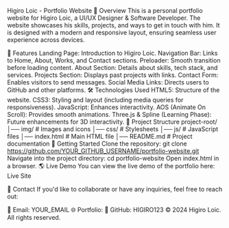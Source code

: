 Higiro Loic - Portfolio Website
📌 Overview
This is a personal portfolio website for Higiro Loic, a UI/UX Designer & Software Developer. The website showcases his skills, projects, and ways to get in touch with him. It is designed with a modern and responsive layout, ensuring seamless user experience across devices.

🎨 Features
Landing Page: Introduction to Higiro Loic.
Navigation Bar: Links to Home, About, Works, and Contact sections.
Preloader: Smooth transition before loading content.
About Section: Details about skills, tech stack, and services.
Projects Section: Displays past projects with links.
Contact Form: Enables visitors to send messages.
Social Media Links: Directs users to GitHub and other platforms.
🛠️ Technologies Used
HTML5: Structure of the website.
CSS3: Styling and layout (including media queries for responsiveness).
JavaScript: Enhances interactivity.
AOS (Animate On Scroll): Provides smooth animations.
Three.js & Spline (Learning Phase): Future enhancements for 3D interactivity.
📂 Project Structure
project-root/
│── img/                 # Images and icons
│── css/                 # Stylesheets
│── js/                  # JavaScript files
│── index.html           # Main HTML file
│── README.md            # Project documentation
🚀 Getting Started
Clone the repository:
git clone https://github.com/YOUR_GITHUB_USERNAME/portfolio-website.git
Navigate into the project directory:
cd portfolio-website
Open index.html in a browser.
🌎 Live Demo
You can view the live demo of the portfolio here: Live Site

📝 Contact
If you'd like to collaborate or have any inquiries, feel free to reach out:

📧 Email: YOUR_EMAIL
🌐 Portfolio: 
🔗 GitHub: HIGIRO123
© 2024 Higiro Loic. All rights reserved.
